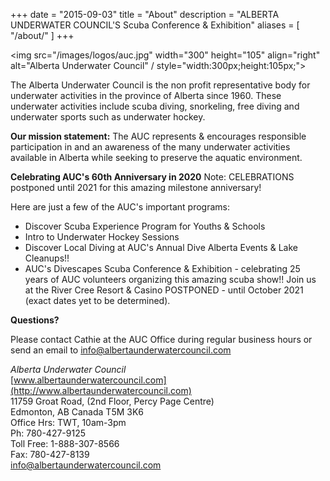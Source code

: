 +++
date        = "2015-09-03"
title       = "About"
description = "ALBERTA UNDERWATER COUNCIL'S Scuba Conference & Exhibition"
aliases = [
  "/about/"
]
+++

<img src="/images/logos/auc.jpg" width="300" height="105" align="right" alt="Alberta Underwater Council" / style="width:300px;height:105px;">

The Alberta Underwater Council is the non profit representative body for underwater activities in the province of Alberta since 1960.   These underwater activities include scuba diving, snorkeling, free diving and underwater sports such as underwater hockey.

**Our mission statement:** The AUC represents & encourages responsible participation in and an awareness of the many underwater activities available in Alberta while seeking to preserve the aquatic environment.

**Celebrating AUC's 60th Anniversary in 2020** Note: CELEBRATIONS postponed until 2021 for this amazing milestone anniversary!

Here are just a few of the AUC's important programs:

* Discover Scuba Experience Program for Youths & Schools
* Intro to Underwater Hockey Sessions
* Discover Local Diving at AUC's Annual Dive Alberta Events & Lake Cleanups!!
* AUC's Divescapes Scuba Conference & Exhibition - celebrating 25 years of AUC volunteers organizing this amazing scuba show!! Join us at the River Cree Resort & Casino POSTPONED - until October 2021 (exact dates yet to be determined).

**Questions?**

Please contact Cathie at the AUC Office during regular business hours or send an email to [info@albertaunderwatercouncil.com](mailto:info@albertaunderwatercouncil.com)

*Alberta Underwater Council*<br/>
[www.albertaunderwatercouncil.com](http://www.albertaunderwatercouncil.com)<br/>
11759 Groat Road, (2nd Floor, Percy Page Centre)<br/>
Edmonton, AB  Canada  T5M 3K6<br/>
Office Hrs: TWT, 10am-3pm<br/>
Ph: 780-427-9125<br/>
Toll Free: 1-888-307-8566<br/>
Fax: 780-427-8139<br/>
[info@albertaunderwatercouncil.com](mailto:info@albertaunderwatercouncil.com)
